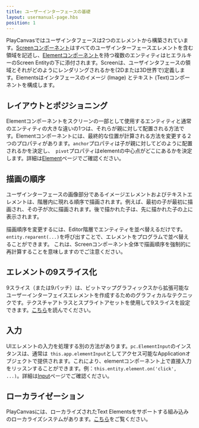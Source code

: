 ```yaml
---
title: ユーザーインターフェースの基礎
layout: usermanual-page.hbs
position: 1
---
```


PlayCanvasではユーザインタフェースは2つのエレメントから構築されています。[Screenコンポーネント][1]はすべてのユーザインターフェースエレメントを含む領域を記述し、[Elementコンポーネント][2]を持つ複数のエンティティはヒエラルキーのScreen Entityの下に添付されます。Screenは、ユーザインタフェースの領域とそれがどのようにレンダリングされるかを(2Dまたは3D世界で)定義します。Elementsはインタフェースのイメージ (Image) とテキスト (Text)コンポーネントを構成します。

## レイアウトとポジショニング

Elementコンポーネントをスクリーンの一部として使用するエンティティと通常のエンティティの大きな違いの1つは、それらが親に対して配置される方法です。Elementコンポーネントには、最終的な位置が計算される方法を変更する２つのプロパティがあります。`anchor`プロパティは子が親に対してどのように配置されるかを決定し、` pivot`プロパティはelementの中心点がどこにあるかを決定します。詳細は[Element][3]ページでご確認ください。

## 描画の順序

ユーザインターフェースの画像部分であるイメージエレメントおよびテキストエレメントは、階層内に現れる順序で描画されます。例えば、最初の子が最初に描画され、その子が次に描画されます。後で描かれた子は、先に描かれた子の上に表示されます。

描画順序を変更するには、Editor階層でエンティティを並べ替えるだけです。`entity.reparent(...)`を呼び出すことで、エレメントをプログラムで並べ替えることができます。 これは、Screenコンポーネント全体で描画順序を強制的に再計算することを意味しますのでご注意ください。

## エレメントの9スライス化

9スライス（または9パッチ）は、ビットマップグラフィックスから拡張可能なユーザーインターフェイスエレメントを作成するためのグラフィカルなテクニックです。テクスチャアトラスとスプライトアセットを使用して9スライスを設定できます。[こちら][5]を読んでください。

## 入力

UIエレメントの入力を処理する別の方法があります。`pc.ElementInput`のインスタンスは、通常は` this.app.elementInput`としてアクセス可能なApplicationオブジェクトで提供されます。これにより、elementコンポーネント上で直接入力をリッスンすることができます。例：`this.entity.element.on('click', ...)`。詳細は[Input][4]ページでご確認ください。

## ローカライゼーション

PlayCanvasには、ローカライズされたText Elementsをサポートする組み込みのローカライズシステムがあります。[こちら][6]をご覧ください。

[1]: /user-manual/user-interface/screens
[2]: /user-manual/user-interface/elements
[3]: /user-manual/user-interface/elements
[4]: /user-manual/user-interface/input
[5]: /user-manual/2D/9-slicing
[6]: /user-manual/user-interface/localization
